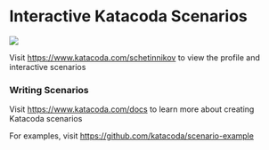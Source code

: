 # Interactive Katacoda Scenarios

[![](http://shields.katacoda.com/katacoda/schetinnikov/count.svg)](https://www.katacoda.com/schetinnikov "Get your profile on Katacoda.com")

Visit https://www.katacoda.com/schetinnikov to view the profile and interactive scenarios

### Writing Scenarios
Visit https://www.katacoda.com/docs to learn more about creating Katacoda scenarios

For examples, visit https://github.com/katacoda/scenario-example

